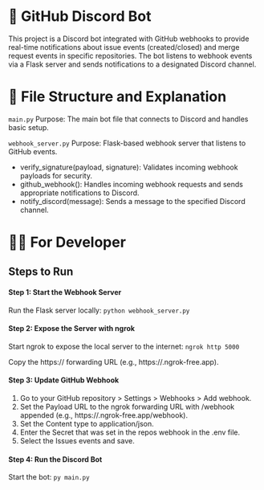 # 🐙 GitHub Discord Bot

This project is a Discord bot integrated with GitHub webhooks to provide real-time notifications about issue events (created/closed) and merge request events in specific repositories. The bot listens to webhook events via a Flask server and sends notifications to a designated Discord channel.

# 📁 File Structure and Explanation

`main.py`
Purpose: The main bot file that connects to Discord and handles basic setup.

`webhook_server.py`
Purpose: Flask-based webhook server that listens to GitHub events.

- verify_signature(payload, signature): Validates incoming webhook payloads for security.
- github_webhook(): Handles incoming webhook requests and sends appropriate notifications to Discord.
- notify_discord(message): Sends a message to the specified Discord channel.

# 👨‍💻 For Developer

## Steps to Run

#### Step 1: Start the Webhook Server

Run the Flask server locally:
`python webhook_server.py`

#### Step 2: Expose the Server with ngrok

Start ngrok to expose the local server to the internet:
`ngrok http 5000`

Copy the https:// forwarding URL (e.g., https://<ngrok-subdomain>.ngrok-free.app).

#### Step 3: Update GitHub Webhook

1. Go to your GitHub repository > Settings > Webhooks > Add webhook.
2. Set the Payload URL to the ngrok forwarding URL with /webhook appended (e.g., https://<your-ngrok-subdomain>.ngrok-free.app/webhook).
3. Set the Content type to application/json.
4. Enter the Secret that was set in the repos webhook in the .env file.
5. Select the Issues events and save.

#### Step 4: Run the Discord Bot

Start the bot:
`py main.py`
